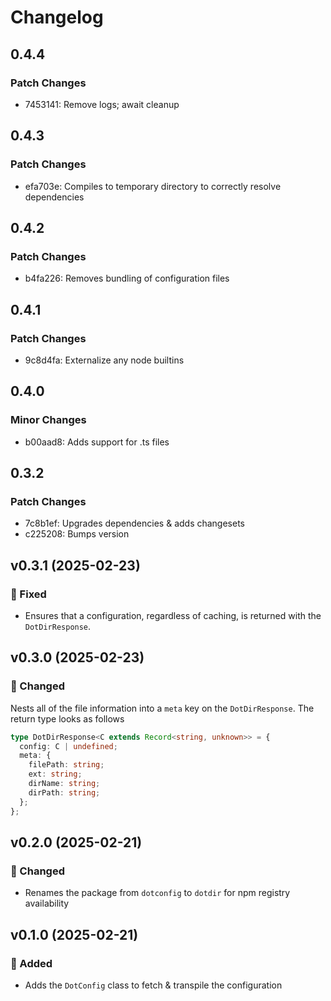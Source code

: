 # Changelog

## 0.4.4

### Patch Changes

- 7453141: Remove logs; await cleanup

## 0.4.3

### Patch Changes

- efa703e: Compiles to temporary directory to correctly resolve dependencies

## 0.4.2

### Patch Changes

- b4fa226: Removes bundling of configuration files

## 0.4.1

### Patch Changes

- 9c8d4fa: Externalize any node builtins

## 0.4.0

### Minor Changes

- b00aad8: Adds support for .ts files

## 0.3.2

### Patch Changes

- 7c8b1ef: Upgrades dependencies & adds changesets
- c225208: Bumps version

## v0.3.1 (2025-02-23)

### 🐛 Fixed

- Ensures that a configuration, regardless of caching, is returned with the `DotDirResponse`.

## v0.3.0 (2025-02-23)

### 🔄 Changed

Nests all of the file information into a `meta` key on the `DotDirResponse`. The return type looks as follows

```ts
type DotDirResponse<C extends Record<string, unknown>> = {
  config: C | undefined;
  meta: {
    filePath: string;
    ext: string;
    dirName: string;
    dirPath: string;
  };
};
```

## v0.2.0 (2025-02-21)

### 🔄 Changed

- Renames the package from `dotconfig` to `dotdir` for npm registry availability

## v0.1.0 (2025-02-21)

### 🚀 Added

- Adds the `DotConfig` class to fetch & transpile the configuration
